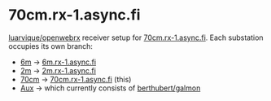 # 70cm.rx-1.async.fi

[luarvique/openwebrx](https://github.com/luarvique/openwebrx)
receiver setup for
[70cm.rx-1.async.fi](https://70cm.rx-1.async.fi).
Each substation occupies its own branch:

* [6m](https://github.com/kahara/rx-1.async.fi/tree/6m) → [6m.rx-1.async.fi](https://6m.rx-1.async.fi)
* [2m](https://github.com/kahara/rx-1.async.fi/tree/2m) → [2m.rx-1.async.fi](https://2m.rx-1.async.fi)
* [70cm](https://github.com/kahara/rx-1.async.fi/tree/70cm) → [70cm.rx-1.async.fi](https://70cm.rx-1.async.fi) (this)
* [Aux](https://github.com/kahara/rx-1.async.fi/tree/aux) → which currently consists of [berthubert/galmon](https://github.com/berthubert/galmon)
